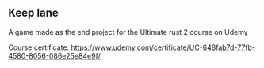 ## Keep lane
A game made as the end project for the Ultimate rust 2 course on Udemy

Course certificate: https://www.udemy.com/certificate/UC-648fab7d-77fb-4580-8056-086e25e84e9f/